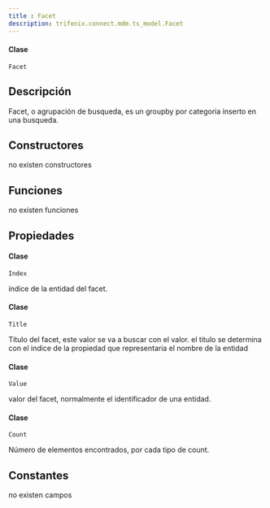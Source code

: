 ```yaml
---
title : Facet
description: trifenix.connect.mdm.ts_model.Facet
---
```




<CodeBlock slots = 'heading, code' repeat = '1' languages = 'C#' />

#### Clase
```
Facet
```

## Descripción
Facet, o agrupación de busqueda, es un groupby por categoria inserto en una busqueda.
## Constructores

no existen constructores


## Funciones

no existen funciones

## Propiedades


<CodeBlock slots = 'heading, code' repeat = '1' languages = 'C#' />

#### Clase
```
Index
```


índice de la entidad del facet.

<CodeBlock slots = 'heading, code' repeat = '1' languages = 'C#' />

#### Clase
```
Title
```


Título del facet, este valor se va a buscar con el valor.
el titulo se determina con el indice de la propiedad que representaria el nombre de la entidad

<CodeBlock slots = 'heading, code' repeat = '1' languages = 'C#' />

#### Clase
```
Value
```


valor del facet, normalmente el identificador de una entidad.

<CodeBlock slots = 'heading, code' repeat = '1' languages = 'C#' />

#### Clase
```
Count
```


Número de elementos encontrados, por cada tipo de count.
## Constantes
no existen campos

